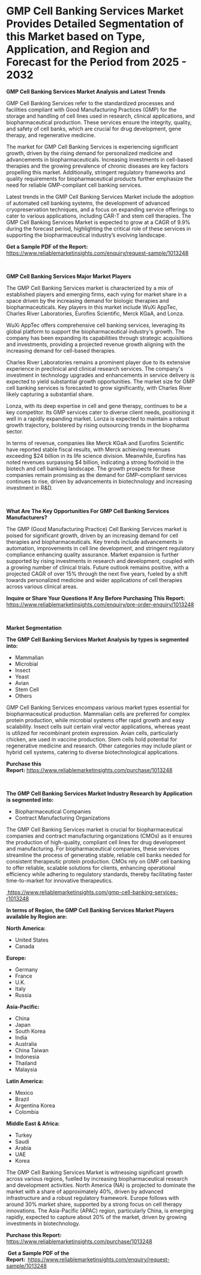 <p><h1>GMP Cell Banking Services Market Provides Detailed Segmentation of this Market based on Type, Application, and Region and Forecast for the Period from 2025 - 2032</h1></p><p><strong>GMP Cell Banking Services Market Analysis and Latest Trends</strong></p>
<p><p>GMP Cell Banking Services refer to the standardized processes and facilities compliant with Good Manufacturing Practices (GMP) for the storage and handling of cell lines used in research, clinical applications, and biopharmaceutical production. These services ensure the integrity, quality, and safety of cell banks, which are crucial for drug development, gene therapy, and regenerative medicine. </p><p>The market for GMP Cell Banking Services is experiencing significant growth, driven by the rising demand for personalized medicine and advancements in biopharmaceuticals. Increasing investments in cell-based therapies and the growing prevalence of chronic diseases are key factors propelling this market. Additionally, stringent regulatory frameworks and quality requirements for biopharmaceutical products further emphasize the need for reliable GMP-compliant cell banking services.</p><p>Latest trends in the GMP Cell Banking Services Market include the adoption of automated cell banking systems, the development of advanced cryopreservation techniques, and a focus on expanding service offerings to cater to various applications, including CAR-T and stem cell therapies. The GMP Cell Banking Services Market is expected to grow at a CAGR of 9.9% during the forecast period, highlighting the critical role of these services in supporting the biopharmaceutical industry’s evolving landscape.</p></p>
<p><strong>Get a Sample PDF of the Report:&nbsp;</strong> <a href="https://www.reliablemarketinsights.com/enquiry/request-sample/1013248?utm_campaign=3323&utm_medium=2&utm_source=Github&utm_content=ia&utm_term=16042025&utm_id=gmp-cell-banking-services">https://www.reliablemarketinsights.com/enquiry/request-sample/1013248</a></p>
<p>&nbsp;</p>
<p><strong>GMP Cell Banking Services Major Market Players</strong></p>
<p><p>The GMP Cell Banking Services market is characterized by a mix of established players and emerging firms, each vying for market share in a space driven by the increasing demand for biologic therapies and biopharmaceuticals. Key players in this market include WuXi AppTec, Charles River Laboratories, Eurofins Scientific, Merck KGaA, and Lonza.</p><p>WuXi AppTec offers comprehensive cell banking services, leveraging its global platform to support the biopharmaceutical industry's growth. The company has been expanding its capabilities through strategic acquisitions and investments, providing a projected revenue growth aligning with the increasing demand for cell-based therapies.</p><p>Charles River Laboratories remains a prominent player due to its extensive experience in preclinical and clinical research services. The company's investment in technology upgrades and enhancements in service delivery is expected to yield substantial growth opportunities. The market size for GMP cell banking services is forecasted to grow significantly, with Charles River likely capturing a substantial share.</p><p>Lonza, with its deep expertise in cell and gene therapy, continues to be a key competitor. Its GMP services cater to diverse client needs, positioning it well in a rapidly expanding market. Lonza is expected to maintain a robust growth trajectory, bolstered by rising outsourcing trends in the biopharma sector.</p><p>In terms of revenue, companies like Merck KGaA and Eurofins Scientific have reported stable fiscal results, with Merck achieving revenues exceeding $24 billion in its life science division. Meanwhile, Eurofins has noted revenues surpassing $4 billion, indicating a strong foothold in the biotech and cell banking landscape. The growth prospects for these companies remain promising as the demand for GMP-compliant services continues to rise, driven by advancements in biotechnology and increasing investment in R&D.</p></p>
<p>&nbsp;</p>
<p><strong>What Are The Key Opportunities For GMP Cell Banking Services Manufacturers?</strong></p>
<p><p>The GMP (Good Manufacturing Practice) Cell Banking Services market is poised for significant growth, driven by an increasing demand for cell therapies and biopharmaceuticals. Key trends include advancements in automation, improvements in cell line development, and stringent regulatory compliance enhancing quality assurance. Market expansion is further supported by rising investments in research and development, coupled with a growing number of clinical trials. Future outlook remains positive, with a projected CAGR of over 15% through the next five years, fueled by a shift towards personalized medicine and wider applications of cell therapies across various clinical areas.</p></p>
<p><strong>Inquire or Share Your Questions If Any Before Purchasing This Report:</strong> <a href="https://www.reliablemarketinsights.com/enquiry/pre-order-enquiry/1013248?utm_campaign=3323&utm_medium=2&utm_source=Github&utm_content=ia&utm_term=16042025&utm_id=gmp-cell-banking-services">https://www.reliablemarketinsights.com/enquiry/pre-order-enquiry/1013248</a></p>
<p>&nbsp;</p>
<p><strong>Market Segmentation</strong></p>
<p><strong>The GMP Cell Banking Services Market Analysis by types is segmented into:</strong></p>
<p><ul><li>Mammalian</li><li>Microbial</li><li>Insect</li><li>Yeast</li><li>Avian</li><li>Stem Cell</li><li>Others</li></ul></p>
<p><p>GMP Cell Banking Services encompass various market types essential for biopharmaceutical production. Mammalian cells are preferred for complex protein production, while microbial systems offer rapid growth and easy scalability. Insect cells suit certain viral vector applications, whereas yeast is utilized for recombinant protein expression. Avian cells, particularly chicken, are used in vaccine production. Stem cells hold potential for regenerative medicine and research. Other categories may include plant or hybrid cell systems, catering to diverse biotechnological applications.</p></p>
<p><strong>Purchase this Report:&nbsp;</strong><a href="https://www.reliablemarketinsights.com/purchase/1013248?utm_campaign=3323&utm_medium=2&utm_source=Github&utm_content=ia&utm_term=16042025&utm_id=gmp-cell-banking-services">https://www.reliablemarketinsights.com/purchase/1013248</a></p>
<p>&nbsp;</p>
<p><strong>The GMP Cell Banking Services Market Industry Research by Application is segmented into:</strong></p>
<p><ul><li>Biopharmaceutical Companies</li><li>Contract Manufacturing Organizations</li></ul></p>
<p><p>The GMP Cell Banking Services market is crucial for biopharmaceutical companies and contract manufacturing organizations (CMOs) as it ensures the production of high-quality, compliant cell lines for drug development and manufacturing. For biopharmaceutical companies, these services streamline the process of generating stable, reliable cell banks needed for consistent therapeutic protein production. CMOs rely on GMP cell banking to offer reliable, scalable solutions for clients, enhancing operational efficiency while adhering to regulatory standards, thereby facilitating faster time-to-market for innovative therapeutics.</p></p>
<p><a href="https://www.reliablemarketinsights.com/gmp-cell-banking-services-r1013248?utm_campaign=3323&utm_medium=2&utm_source=Github&utm_content=ia&utm_term=16042025&utm_id=gmp-cell-banking-services">&nbsp;https://www.reliablemarketinsights.com/gmp-cell-banking-services-r1013248</a></p>
<p><strong>In terms of Region, the GMP Cell Banking Services Market Players available by Region are:</strong></p>
<p>
    <p> <strong> North America: </strong>
        <ul>
            <li>United States</li>
            <li>Canada</li>
        </ul>
        </p> 
    <p> <strong> Europe: </strong>
        <ul>
            <li>Germany</li>
            <li>France</li>
            <li>U.K.</li>
            <li>Italy</li>
            <li>Russia</li>
        </ul>
        </p> 
    <p> <strong> Asia-Pacific: </strong>
        <ul>
            <li>China</li>
            <li>Japan</li>
            <li>South Korea</li>
            <li>India</li>
            <li>Australia</li>
            <li>China Taiwan</li>
            <li>Indonesia</li>
            <li>Thailand</li>
            <li>Malaysia</li>
        </ul>
        </p> 
    <p> <strong> Latin America: </strong>
        <ul>
            <li>Mexico</li>
            <li>Brazil</li>
            <li>Argentina Korea</li>
            <li>Colombia</li>
        </ul>
        </p> 
    <p> <strong> Middle East & Africa: </strong>
        <ul>
            <li>Turkey</li>
            <li>Saudi</li>
            <li>Arabia</li>
            <li>UAE</li>
            <li>Korea</li>
        </ul>
    </p>
    </p>
<p><p>The GMP Cell Banking Services Market is witnessing significant growth across various regions, fuelled by increasing biopharmaceutical research and development activities. North America (NA) is projected to dominate the market with a share of approximately 40%, driven by advanced infrastructure and a robust regulatory framework. Europe follows with around 30% market share, supported by a strong focus on cell therapy innovations. The Asia-Pacific (APAC) region, particularly China, is emerging rapidly, expected to capture about 20% of the market, driven by growing investments in biotechnology.</p></p>
<p><strong>Purchase this Report: </strong><a href="https://www.reliablemarketinsights.com/purchase/1013248?utm_campaign=3323&utm_medium=2&utm_source=Github&utm_content=ia&utm_term=16042025&utm_id=gmp-cell-banking-services">https://www.reliablemarketinsights.com/purchase/1013248</a></p>
<p>&nbsp;<strong>Get a Sample PDF of the Report:&nbsp;&nbsp;</strong><a href="https://www.reliablemarketinsights.com/enquiry/request-sample/1013248?utm_campaign=3323&utm_medium=2&utm_source=Github&utm_content=ia&utm_term=16042025&utm_id=gmp-cell-banking-services">https://www.reliablemarketinsights.com/enquiry/request-sample/1013248</a></p>
<p><strong></strong></p>
<p><p></p><p></p><p></p></p>